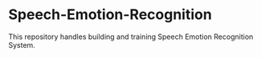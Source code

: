# Speech-Emotion-Recognition
This repository handles building and training Speech Emotion Recognition System.
